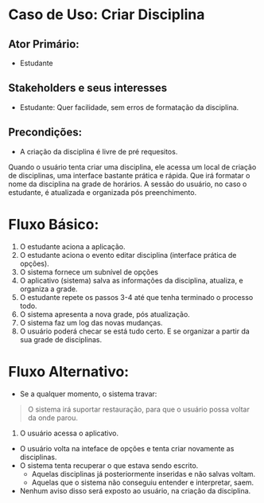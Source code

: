 # Caso de Uso: Criar Disciplina

## Ator Primário:

+ Estudante

## Stakeholders e seus interesses

+ Estudante: Quer facilidade, sem erros de formatação da disciplina.

## Precondições:

+ A criação da disciplina é livre de pré requesitos.

Quando o usuário tenta criar uma disciplina, ele acessa um local de criação de disciplinas, uma interface bastante prática e rápida. Que irá formatar o nome da disciplina na grade de horários. A sessão do usuário, no caso o estudante, é atualizada e organizada pós preenchimento.

# Fluxo Básico:

1. O estudante aciona a aplicação.
2. O estudante aciona o evento editar disciplina (interface prática de opções).
3. O sistema fornece um subnível de opções
4. O aplicativo (sistema) salva as informações da disciplina, atualiza, e organiza a grade.
6. O estudante repete os passos 3-4 até que tenha terminado o processo todo.
7. O sistema apresenta a nova grade, pós atualização.
8. O sistema faz um log das novas mudanças.
9. O usuário poderá checar se está tudo certo. E se organizar a partir da sua grade de disciplinas.

# Fluxo Alternativo:

- Se a qualquer momento, o sistema travar:

> O sistema irá suportar restauração, para que o usuário possa voltar da onde parou.

1. O usuário acessa o aplicativo.
+ O usuário volta na inteface de opções e tenta criar novamente as disciplinas.
+ O sistema tenta recuperar o que estava sendo escrito.
  + Aquelas disciplinas já posteriormente inseridas e não salvas voltam.
  + Aquelas que o sistema não conseguiu entender e interpretar, saem.
+ Nenhum aviso disso será exposto ao usuário, na criação da disciplina.
